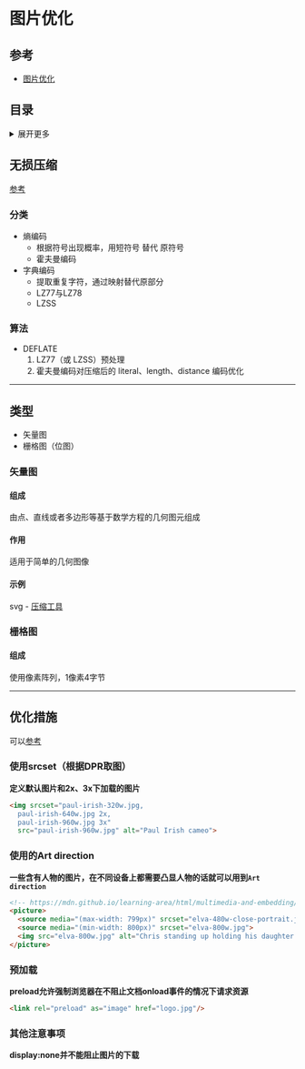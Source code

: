 # 图片优化

## 参考
- [图片优化](https://github.com/berwin/Blog/issues/28)

## 目录
<details>
<summary>展开更多</summary>

* [`无损压缩`](#无损压缩)
* [`图片类型`](#类型)
* [`优化措施`](#优化措施)

</details>

## 无损压缩
[参考](http://zhangbohun.github.io/2019/04/01/%E6%97%A0%E6%8D%9F%E5%8E%8B%E7%BC%A9%E7%AE%97%E6%B3%95%E7%90%86%E8%AE%BA%E5%AD%A6%E4%B9%A0%E6%80%BB%E7%BB%93/?utm_medium=hao.caibaojian.com&utm_source=hao.caibaojian.com)

### 分类
- 熵编码
  * 根据符号出现概率，用短符号 替代 原符号
  * 霍夫曼编码
- 字典编码
  * 提取重复字符，通过映射替代原部分
  * LZ77与LZ78
  * LZSS

### 算法
- DEFLATE
  1. LZ77（或 LZSS）预处理
  2. 霍夫曼编码对压缩后的 literal、length、distance 编码优化

---

## 类型
- 矢量图
- 栅格图（位图）

### 矢量图

#### 组成
由点、直线或者多边形等基于数学方程的几何图元组成

#### 作用
适用于简单的几何图像

#### 示例
svg - [压缩工具](https://github.com/svg/svgo)

### 栅格图

#### 组成
使用像素阵列，1像素4字节

---

## 优化措施

可以[参考](./移动端开发.md#图片模糊适配)

### <img>使用srcset（根据DPR取图）

**定义默认图片和2x、3x下加载的图片**

```html
<img srcset="paul-irish-320w.jpg,
  paul-irish-640w.jpg 2x,
  paul-irish-960w.jpg 3x"
  src="paul-irish-960w.jpg" alt="Paul Irish cameo">
```

### 使用<picture>的Art direction

**一些含有人物的图片，在不同设备上都需要凸显人物的话就可以用到`Art direction`**

```html
<!-- https://mdn.github.io/learning-area/html/multimedia-and-embedding/responsive-images/responsive.html -->
<picture>
  <source media="(max-width: 799px)" srcset="elva-480w-close-portrait.jpg">
  <source media="(min-width: 800px)" srcset="elva-800w.jpg">
  <img src="elva-800w.jpg" alt="Chris standing up holding his daughter Elva">
</picture>
```


### 预加载

**preload允许强制浏览器在不阻止文档onload事件的情况下请求资源**

```html
<link rel="preload" as="image" href="logo.jpg"/>
```

### 其他注意事项
**display:none并不能阻止图片的下载**
